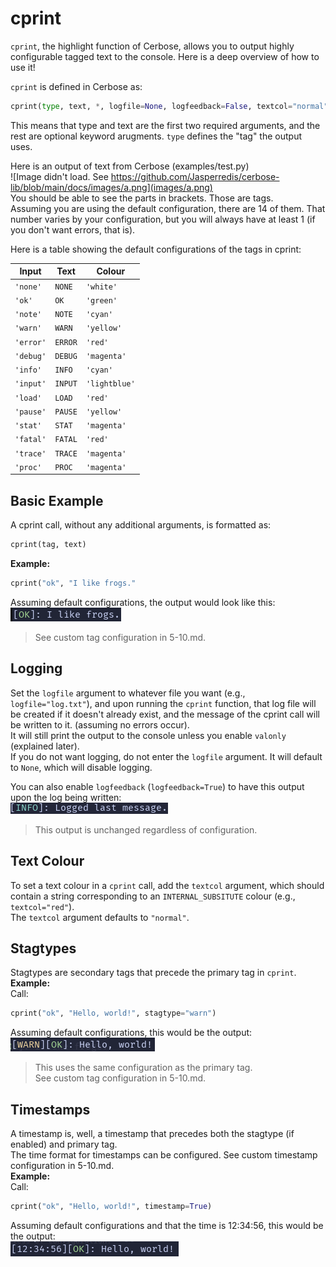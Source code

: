 # cprint
`cprint`, the highlight function of Cerbose, allows you to output highly configurable tagged text to the console. Here is a deep overview of how to use it!

`cprint` is defined in Cerbose as:
```python
cprint(type, text, *, logfile=None, logfeedback=False, textcol="normal", stagtype=None, timestamp=False, valonly=False):
```

This means that type and text are the first two required arguments, and the rest are optional keyword arugments.
`type` defines the "tag" the output uses.  

Here is an output of text from Cerbose (examples/test.py)  
![Image didn't load. See https://github.com/Jasperredis/cerbose-lib/blob/main/docs/images/a.png](images/a.png)  
You should be able to see the parts in brackets. Those are tags.  
Assuming you are using the default configuration, there are 14 of them. That number varies by your configuration, but you will always have at least 1 (if you don't want errors, that is).

Here is a table showing the default configurations of the tags in cprint:

| Input | Text | Colour |
| --- | --- | --- |
| `'none'` | `NONE` | `'white'` |
| `'ok'` | `OK` | `'green'` |
| `'note'` | `NOTE` | `'cyan'` |
| `'warn'` | `WARN` | `'yellow'` |
| `'error'` | `ERROR` | `'red'` |
| `'debug'` | `DEBUG` | `'magenta'` |
| `'info'` | `INFO` | `'cyan'` |
| `'input'` | `INPUT` | `'lightblue'` |
| `'load'` | `LOAD` | `'red'` |
| `'pause'` | `PAUSE` | `'yellow'` |
| `'stat'` | `STAT` | `'magenta'` |
| `'fatal'` | `FATAL` | `'red'` |
| `'trace'` | `TRACE` | `'magenta'` |
| `'proc'` | `PROC` | `'magenta'` |

## Basic Example
A cprint call, without any additional arguments, is formatted as:
```python
cprint(tag, text)
```

**Example:**
```python
cprint("ok", "I like frogs."
```
Assuming default configurations, the output would look like this:  
![`[OK]: I like frogs.`](images/c.png)

> See custom tag configuration in 5-10.md.

## Logging
Set the `logfile` argument to whatever file you want (e.g., `logfile="log.txt"`), and upon running the `cprint` function, that log file will be created if it doesn't already exist, and the message of the cprint call will be written to it. (assuming no errors occur).  
It will still print the output to the console unless you enable `valonly` (explained later).  
If you do not want logging, do not enter the `logfile` argument. It will default to `None`, which will disable logging.

You can also enable `logfeedback` (`logfeedback=True`) to have this output upon the log being written:  
![`[INFO]: Logged last message.`](images/b.png)
> This output is unchanged regardless of configuration.

## Text Colour
To set a text colour in a `cprint` call, add the `textcol` argument, which should contain a string corresponding to an `INTERNAL_SUBSITUTE` colour (e.g., `textcol="red"`).  
The `textcol` argument defaults to `"normal"`.

## Stagtypes
Stagtypes are secondary tags that precede the primary tag in `cprint`.  
**Example:**  
Call:  
```python
cprint("ok", "Hello, world!", stagtype="warn")
```
Assuming default configurations, this would be the output:  
![`[WARN][OK]: Hello, world!](images/d.png)

> This uses the same configuration as the primary tag.  
See custom tag configuration in 5-10.md.

## Timestamps
A timestamp is, well, a timestamp that precedes both the stagtype (if enabled) and primary tag.  
The time format for timestamps can be configured. See custom timestamp configuration in 5-10.md.  
**Example:**  
Call:
```python
cprint("ok", "Hello, world!", timestamp=True)
```
Assuming default configurations and that the time is 12:34:56, this would be the output:  
![`[12:34:56][OK]: Hello, world!](images/e.png)
